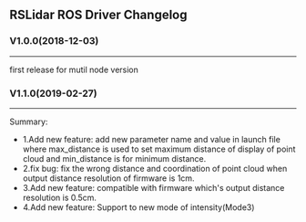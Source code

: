 ## RSLidar ROS Driver Changelog

### V1.0.0(2018-12-03) 
---
first release for mutil node version

### V1.1.0(2019-02-27) 
---
Summary:
* 1.Add new feature: add new parameter name and value in launch file where max_distance is used to set maximum distance of display of 
point cloud and min_distance is for minimum distance.
* 2.fix bug: fix the wrong distance and coordination of point cloud when output distance resolution of firmware is 1cm.
* 3.Add new feature: compatible with firmware which's output distance resolution is 0.5cm.
* 4.Add new feature: Support to new mode of intensity(Mode3)


